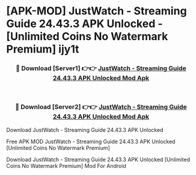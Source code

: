 # [APK-MOD] JustWatch - Streaming Guide 24.43.3 APK Unlocked - [Unlimited Coins No Watermark Premium] ijy1t



<div align="center">
<h3>🔴 Download [Server1] 👉👉 <a href="https://momento.my/?title=JustWatch_-_Streaming_Guide_24.43.3_APK_Unlocked">JustWatch - Streaming Guide 24.43.3 APK Unlocked Mod Apk</a></h3><br>

<h3>🔴 Download [Server2] 👉👉 <a href="https://momento.my/?title=JustWatch_-_Streaming_Guide_24.43.3_APK_Unlocked">JustWatch - Streaming Guide 24.43.3 APK Unlocked Mod Apk</a></h3>
</div>



Download JustWatch - Streaming Guide 24.43.3 APK Unlocked 

Free APK MOD JustWatch - Streaming Guide 24.43.3 APK Unlocked [Unlimited Coins No Watermark Premium]

Download JustWatch - Streaming Guide 24.43.3 APK Unlocked [Unlimited Coins No Watermark Premium] Mod For Android
